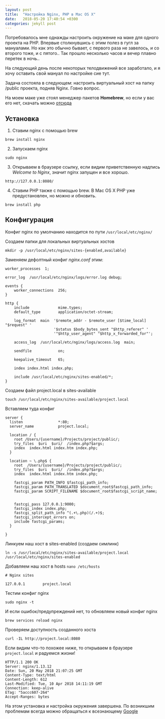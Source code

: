 ```yaml
---
layout: post
title:  "Настройка Nginx, PHP в Mac OS X"
date:   2018-05-20 17:40:54 +0300
categories: jekyll post
---
```

Потребовалось мне однажды настроить окружение на маке для одного проекта на PHP. Впервые столкнувшись с этим полез в гугл за мануалами. Но как это обычно бывает, с первого раза не завелось, и со второго тоже, и с пятого.. Так прошло несколько часов и вечер плавно перетек в ночь..

На следующий день после некоторых телодвижений все заработало, и я хочу оставить свой мануал по настройке сие тут.

Задача состояла в следующем: настроить виртуальный хост на папку /public проекта, подняв Nginx. Говно вопрос.

На моем маке уже стоял менеджер пакетов **Homebrew**, но если у вас его нет, скачать можно  [отсюда](https://brew.sh/index_ru)

## Установка

1. Ставим nginx с помощью brew
```
brew install nginx
```
2. Запускаем nginx
```
sudo nginx
```
3. Открываем в браузере ссылку, если видим приветственную надпись *Welcome to Nginx*, значит nginx запущен и все хорошо.
```
http://127.0.0.1:8080/
```
4. Ставим PHP также с помощью brew. В Mac OS X PHP уже предустановлен, но можно и обновить.
```
brew install php
```

## Конфигурация

Конфиг nginx по умолчанию находится по пути `/usr/local/etc/nginx/`

Создаем папки для локальных виртуальных хостов
```
mkdir -p /usr/local/etc/nginx/sites-{enabled,available}
```

Заменяем дефолтный конфиг *nginx.conf* этим:

```
worker_processes  1;

error_log  /usr/local/etc/nginx/logs/error.log debug;

events {
    worker_connections  256;
}

http {
    include             mime.types;
    default_type        application/octet-stream;

    log_format  main  '$remote_addr - $remote_user [$time_local] "$request" '
                      '$status $body_bytes_sent "$http_referer" '
                      '"$http_user_agent" "$http_x_forwarded_for"';

    access_log  /usr/local/etc/nginx/logs/access.log  main;

    sendfile            on;

    keepalive_timeout   65;

    index index.html index.php;

    include /usr/local/etc/nginx/sites-enabled/*;
}
```

Создаем файл project.local в sites-available
```
touch /usr/local/etc/nginx/sites-available/project.local
```
Вставляем туда конфиг
```
server {
  listen                *:80;
  server_name           project.local;

  location / {
    root /Users/{username}/Projects/project/public/;
    try_files  $uri  $uri/  /index.php?$args;
    index  index.html index.htm index.php;
  }

  location ~ \.php$ {
    root  /Users/{username}/Projects/project/public/;
    try_files  $uri  $uri/  /index.php?$args;
    index  index.html index.htm index.php;

    fastcgi_param PATH_INFO $fastcgi_path_info;
    fastcgi_param PATH_TRANSLATED $document_root$fastcgi_path_info;
    fastcgi_param SCRIPT_FILENAME $document_root$fastcgi_script_name;


    fastcgi_pass 127.0.0.1:9000;
    fastcgi_index index.php;
    fastcgi_split_path_info ^(.+\.php)(/.+)$;
    fastcgi_intercept_errors on;
    include fastcgi_params;
  }

}
```

Линкуем наш хост в sites-enabled (создаем симлинк)
```
ln -s /usr/local/etc/nginx/sites-available/project.local /usr/local/etc/nginx/sites-enabled
```

Добавляем наш хост в hosts `nano /etc/hosts`
```
# Nginx sites

127.0.0.1        project.local
```

Тестим конфиг nginx
```
sudo nginx -t
```
И если ошибок/предупреждений нет, то обновляем новый конфиг nginx
```
brew services reload nginx
```

Проверяем доступность созданного хоста
```
curl -IL http://project.local:8080
```
Если видим что-то похожее ниже, то открываем в браузере `project.local` и радуемся жизни!
```
HTTP/1.1 200 OK
Server: nginx/1.13.12
Date: Sun, 20 May 2018 21:07:25 GMT
Content-Type: text/html
Content-Length: 612
Last-Modified: Tue, 10 Apr 2018 14:11:19 GMT
Connection: keep-alive
ETag: "5accc607-264"
Accept-Ranges: bytes
```

На этом установка и настройка окружения завершена. По возникшим проблемам всегда можно обращаться к всезнающему [Google](https://google.ru)

